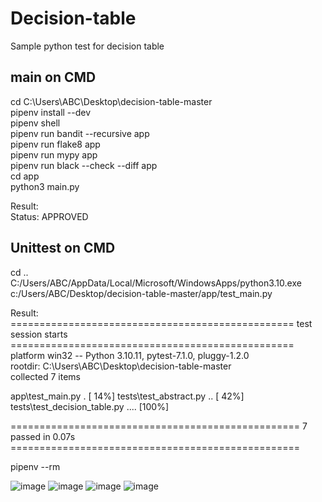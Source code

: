 # Decision-table

Sample python test for decision table


## main on CMD

cd C:\Users\ABC\Desktop\decision-table-master \
pipenv install --dev \
pipenv shell \
pipenv run  bandit --recursive app \
pipenv run  flake8 app \
pipenv run  mypy app \
pipenv run  black --check --diff app \
cd app \
python3 main.py

Result: \
Status: APPROVED


## Unittest on CMD

cd .. \
C:/Users/ABC/AppData/Local/Microsoft/WindowsApps/python3.10.exe c:/Users/ABC/Desktop/decision-table-master/app/test_main.py


Result: \
================================================= test session starts ================================================= \
platform win32 -- Python 3.10.11, pytest-7.1.0, pluggy-1.2.0 \
rootdir: C:\Users\ABC\Desktop\decision-table-master \
collected 7 items 

app\test_main.py .                                                                                               [ 14%]
tests\test_abstract.py ..                                                                                        [ 42%]
tests\test_decision_table.py ....                                                                                [100%]

================================================== 7 passed in 0.07s ==================================================

pipenv --rm


![image](https://github.com/JanetZhangXiaodan/Decision-table/assets/15668158/82b707c5-e307-48f0-907f-57d66a5d7508)
![image](https://github.com/JanetZhangXiaodan/Decision-table/assets/15668158/37100c83-7c16-49cb-8cb8-e6224f357a68)
![image](https://github.com/JanetZhangXiaodan/Decision-table/assets/15668158/f30f5788-6d1a-4956-a66d-989a426c4657)
![image](https://github.com/JanetZhangXiaodan/Decision-table/assets/15668158/548eb50a-a3b6-4c2d-8ca8-e82215028741)

